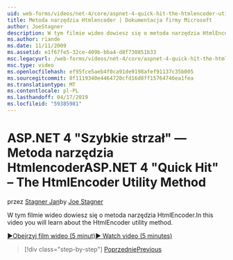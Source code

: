 ```yaml
---
uid: web-forms/videos/net-4/core/aspnet-4-quick-hit-the-htmlencoder-utility-method
title: Metoda narzędzia Htmlencoder | Dokumentacja firmy Microsoft
author: JoeStagner
description: W tym filmie wideo dowiesz się o metoda narzędzia HtmlEncoder.
ms.author: riande
ms.date: 11/11/2009
ms.assetid: e1f67fe5-32ce-409b-bba4-d8f730851b33
msc.legacyurl: /web-forms/videos/net-4/core/aspnet-4-quick-hit-the-htmlencoder-utility-method
msc.type: video
ms.openlocfilehash: ef95fce5aeb4f0ca91de9198afef91137c35b005
ms.sourcegitcommit: 0f1119340e4464720cfd16d0ff15764746ea1fea
ms.translationtype: MT
ms.contentlocale: pl-PL
ms.lasthandoff: 04/17/2019
ms.locfileid: "59385981"
---
```

# <a name="aspnet-4-quick-hit--the-htmlencoder-utility-method"></a><span data-ttu-id="a9ffd-103">ASP.NET 4 "Szybkie strzał" — Metoda narzędzia Htmlencoder</span><span class="sxs-lookup"><span data-stu-id="a9ffd-103">ASP.NET 4 "Quick Hit" – The HtmlEncoder Utility Method</span></span>

<span data-ttu-id="a9ffd-104">przez [Stagner Jan](https://github.com/JoeStagner)</span><span class="sxs-lookup"><span data-stu-id="a9ffd-104">by [Joe Stagner](https://github.com/JoeStagner)</span></span>

<span data-ttu-id="a9ffd-105">W tym filmie wideo dowiesz się o metoda narzędzia HtmlEncoder.</span><span class="sxs-lookup"><span data-stu-id="a9ffd-105">In this video you will learn about the HtmlEncoder utility method.</span></span>

[<span data-ttu-id="a9ffd-106">&#9654;Obejrzyj film wideo (5 minut)</span><span class="sxs-lookup"><span data-stu-id="a9ffd-106">&#9654; Watch video (5 minutes)</span></span>](https://channel9.msdn.com/Blogs/ASP-NET-Site-Videos/aspnet-4-quick-hit-the-htmlencoder-utility-method)

> [!div class="step-by-step"]
> [<span data-ttu-id="a9ffd-107">Poprzednie</span><span class="sxs-lookup"><span data-stu-id="a9ffd-107">Previous</span></span>](aspnet-4-quick-hit-predictable-client-ids.md)
